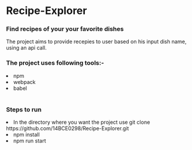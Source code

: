 # Recipe-Explorer

### Find recipes of your your favorite dishes

The project aims to provide recepies to user based on his input dish name, using an api call.

### The project uses following tools:-

<li>npm</li>
<li>webpack</li>
<li>babel</li>
</br>

### Steps to run 

<li>In the directory where you want the project use git clone https://github.com/14BCE0298/Recipe-Explorer.git</li>
<li>npm install</li>
<li>npm run start</li>
